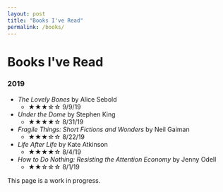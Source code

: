 ```yaml
---
layout: post
title: "Books I've Read"
permalink: /books/
---
```


# Books I've Read

### 2019

* *The Lovely Bones* by Alice Sebold 
  * ★★★☆☆ 9/9/19
* *Under the Dome* by Stephen King
  * ★★★★☆ 8/31/19
* *Fragile Things: Short Fictions and Wonders* by Neil Gaiman
  * ★★★☆☆ 8/22/19
* *Life After Life* by Kate Atkinson
  * ★★★★☆ 8/4/19
* *How to Do Nothing: Resisting the Attention Economy* by Jenny Odell
  * ★★☆☆☆ 8/1/19

This page is a work in progress.

